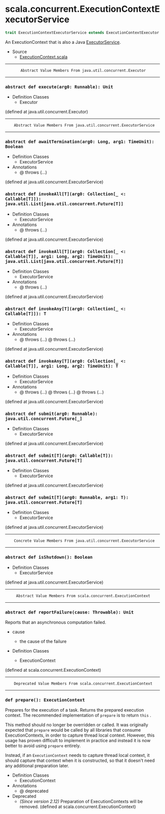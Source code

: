 
#               scala.concurrent.ExecutionContextExecutorService               #

```scala
trait ExecutionContextExecutorService extends ExecutionContextExecutor with ExecutorService
```

An ExecutionContext that is also a Java
[ExecutorService](http://docs.oracle.com/javase/8/docs/api/java/util/concurrent/ExecutorService.html).

* Source
  * [ExecutionContext.scala](https://github.com/scala/scala/tree/6d09a1ba5f/src/library/scala/concurrent/ExecutionContext.scala#L1)


--------------------------------------------------------------------------------
           Abstract Value Members From java.util.concurrent.Executor
--------------------------------------------------------------------------------


### `abstract def execute(arg0: Runnable): Unit`                             ###

* Definition Classes
  * Executor

(defined at java.util.concurrent.Executor)


--------------------------------------------------------------------------------
        Abstract Value Members From java.util.concurrent.ExecutorService
--------------------------------------------------------------------------------


### `abstract def awaitTermination(arg0: Long, arg1: TimeUnit): Boolean`     ###

* Definition Classes
  * ExecutorService
* Annotations
  * @ throws (...)

(defined at java.util.concurrent.ExecutorService)


### `abstract def invokeAll[T](arg0: Collection[_ <: Callable[T]]): java.util.List[java.util.concurrent.Future[T]]` ###

* Definition Classes
  * ExecutorService
* Annotations
  * @ throws (...)

(defined at java.util.concurrent.ExecutorService)


### `abstract def invokeAll[T](arg0: Collection[_ <: Callable[T]], arg1: Long, arg2: TimeUnit): java.util.List[java.util.concurrent.Future[T]]` ###

* Definition Classes
  * ExecutorService
* Annotations
  * @ throws (...)

(defined at java.util.concurrent.ExecutorService)


### `abstract def invokeAny[T](arg0: Collection[_ <: Callable[T]]): T`       ###

* Definition Classes
  * ExecutorService
* Annotations
  * @ throws (...) @ throws (...)

(defined at java.util.concurrent.ExecutorService)


### `abstract def invokeAny[T](arg0: Collection[_ <: Callable[T]], arg1: Long, arg2: TimeUnit): T` ###

* Definition Classes
  * ExecutorService
* Annotations
  * @ throws (...) @ throws (...) @ throws (...)

(defined at java.util.concurrent.ExecutorService)


### `abstract def submit(arg0: Runnable): java.util.concurrent.Future[_]`    ###

* Definition Classes
  * ExecutorService

(defined at java.util.concurrent.ExecutorService)


### `abstract def submit[T](arg0: Callable[T]): java.util.concurrent.Future[T]` ###

* Definition Classes
  * ExecutorService

(defined at java.util.concurrent.ExecutorService)


### `abstract def submit[T](arg0: Runnable, arg1: T): java.util.concurrent.Future[T]` ###

* Definition Classes
  * ExecutorService

(defined at java.util.concurrent.ExecutorService)


--------------------------------------------------------------------------------
        Concrete Value Members From java.util.concurrent.ExecutorService
--------------------------------------------------------------------------------


### `abstract def isShutdown(): Boolean`                                     ###

* Definition Classes
  * ExecutorService

(defined at java.util.concurrent.ExecutorService)


--------------------------------------------------------------------------------
         Abstract Value Members From scala.concurrent.ExecutionContext
--------------------------------------------------------------------------------


### `abstract def reportFailure(cause: Throwable): Unit`                     ###

Reports that an asynchronous computation failed.

* cause
  * the cause of the failure

* Definition Classes
  * ExecutionContext

(defined at scala.concurrent.ExecutionContext)


--------------------------------------------------------------------------------
        Deprecated Value Members From scala.concurrent.ExecutionContext
--------------------------------------------------------------------------------


### `def prepare(): ExecutionContext`                                        ###

Prepares for the execution of a task. Returns the prepared execution context.
The recommended implementation of `prepare` is to return `this` .

This method should no longer be overridden or called. It was originally expected
that `prepare` would be called by all libraries that consume ExecutionContexts,
in order to capture thread local context. However, this usage has proven
difficult to implement in practice and instead it is now better to avoid using
 `prepare` entirely.

Instead, if an `ExecutionContext` needs to capture thread local context, it
should capture that context when it is constructed, so that it doesn't need any
additional preparation later.

* Definition Classes
  * ExecutionContext
* Annotations
  * @ deprecated
* Deprecated
  * _(Since version 2.12)_ Preparation of ExecutionContexts will be removed.
(defined at scala.concurrent.ExecutionContext)
